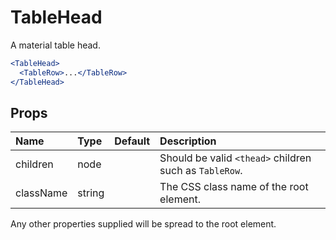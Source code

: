 TableHead
=========

A material table head.

```jsx
<TableHead>
  <TableRow>...</TableRow>
</TableHead>
```

Props
-----

| Name | Type | Default | Description |
|:-----|:-----|:--------|:------------|
| children | node |  | Should be valid `<thead>` children such as `TableRow`. |
| className | string |  | The CSS class name of the root element. |

Any other properties supplied will be spread to the root element.
